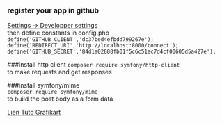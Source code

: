 ### register your app in github
[Settings -> Developper settings](https://github.com/settings/developers)  
then define constants in config.php  
`define('GITHUB_CLIENT','dc37bed4efbdd799267e');
define('REDIRECT_URI','http://localhost:8000/connect');
define('GITHUB_SECRET','84d1a02888fb01f5c6c51ac7d4cf00605d5a427e');`

###install http client
`composer require symfony/http-client`  
to make requests and get responses


###install symfony/mime  
`composer require symfony/mime`  
to build the post body as a form data



[Lien Tuto Grafikart](https://grafikart.fr/tutoriels/oauth2-php-google-1171)